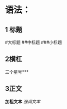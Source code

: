 # 语法：

## 1 标题
#大标题
 ##中标题
 ###小标题
 ## 2横杠
 三个星号***
 ## 3正文
**加粗文本**
*强调文本*


 



<!--stackedit_data:
eyJoaXN0b3J5IjpbMTIxODc1OTE5MV19
-->